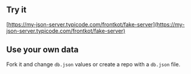 ## Try it

[https://my-json-server.typicode.com/frontkot/fake-server](https://my-json-server.typicode.com/frontkot/fake-server)

## Use your own data

Fork it and change `db.json` values or create a repo with a `db.json` file.
